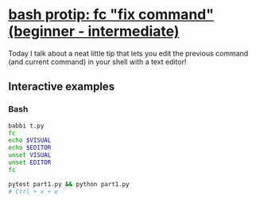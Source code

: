 # [bash protip: fc "fix command" (beginner - intermediate)](https://youtu.be/PPovOOA7bdU)

Today I talk about a neat little tip that lets you edit the previous command (and current command) in your shell with a text editor!

## Interactive examples

### Bash

```bash
babbi t.py
fc
echo $VISUAL
echo $EDITOR
unset VISUAL
unset EDITOR
fc

pytest part1.py && python part1.py
# Ctrl + x + e
```
